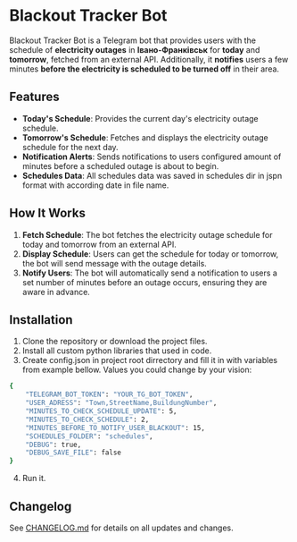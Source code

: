 # Blackout Tracker Bot

Blackout Tracker Bot is a Telegram bot that provides users with the schedule of **electricity outages** in **Івано-Франківськ** for **today** and **tomorrow**, fetched from an external API. Additionally, it **notifies** users a few minutes **before the electricity is scheduled to be turned off** in their area.

## Features

- **Today's Schedule**: Provides the current day's electricity outage schedule.
- **Tomorrow's Schedule**: Fetches and displays the electricity outage schedule for the next day.
- **Notification Alerts**: Sends notifications to users configured amount of minutes before a scheduled outage is about to begin.
- **Schedules Data**: All schedules data was saved in schedules dir in jspn format with according date in file name.

## How It Works

1. **Fetch Schedule**: The bot fetches the electricity outage schedule for today and tomorrow from an external API.
2. **Display Schedule**: Users can get the schedule for today or tomorrow, the bot will send message with the outage details.
3. **Notify Users**: The bot will automatically send a notification to users a set number of minutes before an outage occurs, ensuring they are aware in advance.
   
## Installation

1. Clone the repository or download the project files.
2. Install all custom python libraries that used in code.
3. Create config.json in project root dirrectory and fill it in with variables from example bellow. Values you could change by your vision:
```bash
{
    "TELEGRAM_BOT_TOKEN": "YOUR_TG_BOT_TOKEN",
    "USER_ADRESS": "Town,StreetName,BuildungNumber",
    "MINUTES_TO_CHECK_SCHEDULE_UPDATE": 5,
    "MINUTES_TO_CHECK_SCHEDULE": 2,
    "MINUTES_BEFORE_TO_NOTIFY_USER_BLACKOUT": 15,
    "SCHEDULES_FOLDER": "schedules",
    "DEBUG": true,
    "DEBUG_SAVE_FILE": false
}
```
4. Run it.

## Changelog

See [CHANGELOG.md](CHANGELOG.md) for details on all updates and changes.
